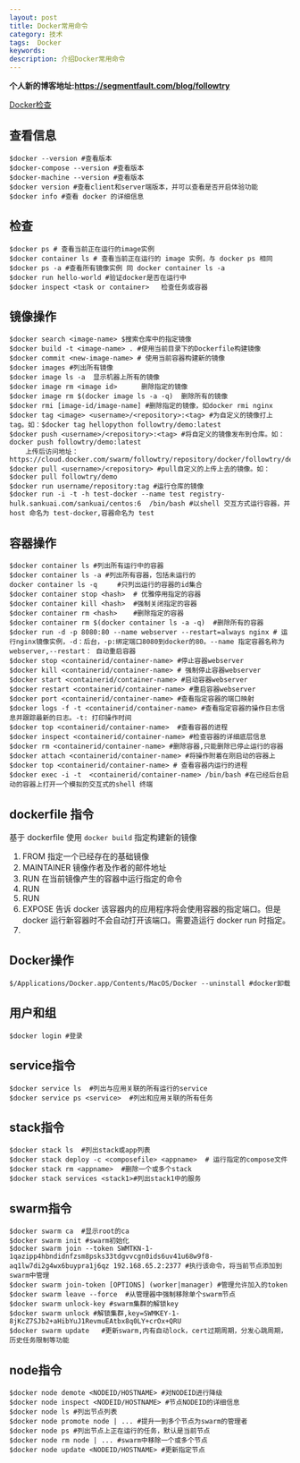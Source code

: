 ```yaml
---
layout: post
title: Docker常用命令
category: 技术
tags:  Docker
keywords: 
description: 介绍Docker常用命令
---
```


**个人新的博客地址:<https://segmentfault.com/blog/followtry>**

[Docker检查](https://docs.docker.com/docker-for-mac/)

## 查看信息

    $docker --version #查看版本
    $docker-compose --version #查看版本
    $docker-machine --version #查看版本
    $docker version #查看client和server端版本，并可以查看是否开启体验功能
    $docker info #查看 docker 的详细信息

## 检查    

    $docker ps # 查看当前正在运行的image实例
    $docker container ls # 查看当前正在运行的 image 实例，与 docker ps 相同
    $docker ps -a #查看所有镜像实例 同 docker container ls -a
    $docker run hello-world #验证docker是否在运行中
    $docker inspect <task or container>   检查任务或容器
    

## 镜像操作

    $docker search <image-name> $搜索仓库中的指定镜像
    $docker build -t <image-name> . #使用当前目录下的Dockerfile构建镜像
    $docker commit <new-image-name> # 使用当前容器构建新的镜像
    $docker images #列出所有镜像
    $docker image ls -a  显示机器上所有的镜像
    $docker image rm <image id>      删除指定的镜像
    $docker image rm $(docker image ls -a -q)  删除所有的镜像
    $docker rmi [image-id/image-name] #删除指定的镜像，如docker rmi nginx
    $docker tag <image> <username>/<repository>:<tag> #为自定义的镜像打上tag。如：$docker tag hellopython followtry/demo:latest
    $docker push <username>/<repository>:<tag> #将自定义的镜像发布到仓库。如：docker push followtry/demo:latest
        上传后访问地址：https://cloud.docker.com/swarm/followtry/repository/docker/followtry/demo/general
    $docker pull <username>/<repository> #pull自定义的上传上去的镜像。如：$docker pull followtry/demo
    $docker run username/repository:tag #运行仓库的镜像
    $docker run -i -t -h test-docker --name test registry-hulk.sankuai.com/sankuai/centos:6  /bin/bash #以shell 交互方式运行容器，并host 命名为 test-docker,容器命名为 test
 
## 容器操作
    
    $docker container ls #列出所有运行中的容器
    $docker container ls -a #列出所有容器，包括未运行的
    docker container ls -q     #只列出运行的容器的id集合
    $docker container stop <hash>  # 优雅停用指定的容器
    $docker container kill <hash>  #强制关闭指定的容器
    $docker container rm <hash>    #删除指定的容器
    $docker container rm $(docker container ls -a -q)  #删除所有的容器
    $docker run -d -p 8080:80 --name webserver --restart=always nginx # 运行nginx镜像实例，-d：后台，-p:绑定端口8080到docker的80。--name 指定容器名称为webserver,--restart： 自动重启容器
    $docker stop <containerid/container-name> #停止容器webserver
    $docker kill <containerid/container-name> # 强制停止容器webserver
    $docker start <containerid/container-name> #启动容器webserver
    $docker restart <containerid/container-name> #重启容器webserver
    $docker port <containerid/container-name> #查看指定容器的端口映射
    $docker logs -f -t <containerid/container-name> #查看指定容器的操作日志信息并跟踪最新的日志。-t: 打印操作时间
    $docker top <containerid/container-name>  #查看容器的进程
    $docker inspect <containerid/container-name> #检查容器的详细底层信息
    $docker rm <containerid/container-name> #删除容器,只能删除已停止运行的容器
    $docker attach <containerid/container-name> #将操作附着在刚启动的容器上
    $docker top <containerid/container-name> # 查看容器内运行的进程
    $docker exec -i -t  <containerid/container-name> /bin/bash #在已经后台启动的容器上打开一个模拟的交互式的shell 终端

## dockerfile 指令

基于 dockerfile 使用 `docker build` 指定构建新的镜像

1. FROM
   指定一个已经存在的基础镜像
2. MAINTAINER
   镜像作者及作者的邮件地址
3. RUN
   在当前镜像产生的容器中运行指定的命令
4. RUN
5. RUN
6. EXPOSE
   告诉 docker 该容器内的应用程序将会使用容器的指定端口。但是docker 运行新容器时不会自动打开该端口。需要造运行 docker run 时指定。
7. 
   
## Docker操作

    $/Applications/Docker.app/Contents/MacOS/Docker --uninstall #docker卸载
    
## 用户和组

    $docker login #登录
    
## service指令

    $docker service ls  #列出与应用关联的所有运行的service
    $docker service ps <service>  #列出和应用关联的所有任务

## stack指令

    $docker stack ls  #列出stack或app列表
    $docker stack deploy -c <composefile> <appname>  # 运行指定的compose文件
    $docker stack rm <appname>  #删除一个或多个stack
    $docker stack services <stack1>#列出stack1中的服务
    
## swarm指令

    $docker swarm ca  #显示root的ca
    $docker swarm init #swarm初始化
    $docker swarm join --token SWMTKN-1-1qazipp4hbndidnfzsm8psks33tdgvvcgn0ids6uv41u68w9f8-aq1lw7di2g4wx6buypra1j6qz 192.168.65.2:2377 #执行该命令，将当前节点添加到swarm中管理
    $docker swarm join-token [OPTIONS] (worker|manager) #管理允许加入的token
    $docker swarm leave --force  #从管理器中强制移除单个swarm节点
    $docker swarm unlock-key #swarm集群的解锁key
    $docker swarm unlock #解锁集群,key=SWMKEY-1-8jKcZ7SJb2+aHibYuJ1RevmuEAtbx8q0LY+crOx+QRU
    $docker swarm update   #更新swarm,内有自动lock，cert过期周期，分发心跳周期，历史任务限制等功能
    
## node指令

    $docker node demote <NODEID/HOSTNAME> #对NODEID进行降级
    $docker node inspect <NODEID/HOSTNAME> #节点NODEID的详细信息
    $docker node ls #列出节点列表
    $docker node promote node | ... #提升一到多个节点为swarm的管理者
    $docker node ps #列出节点上正在运行的任务，默认是当前节点
    $docker node rm node | ... #swarm中移除一个或多个节点
    $docker node update <NODEID/HOSTNAME> #更新指定节点
    
        
    
    
    
    
    
